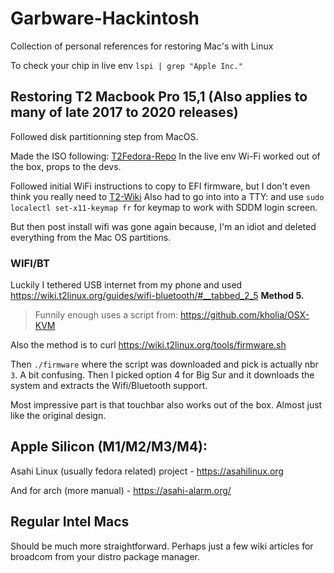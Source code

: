 # Garbware-Hackintosh
Collection of personal references for restoring Mac's with Linux

To check your chip in live env `lspi | grep "Apple Inc."`

## Restoring T2 Macbook Pro 15,1 (Also applies to many of late 2017 to 2020 releases) 

Followed disk partitionning step from MacOS. 

Made the ISO following: [T2Fedora-Repo](https://github.com/t2linux/fedora-iso)
In the live env Wi-Fi worked out of the box, props to the devs. 

Followed initial WiFi instructions to copy to EFI firmware, but I don't even think you really need to [T2-Wiki](https://wiki.t2linux.org/guides/wifi-bluetooth/)
Also had to go into into a TTY: and use `sudo localectl set-x11-keymap fr` for keymap to work with SDDM login screen. 

But then post install wifi was gone again because, I'm an idiot and deleted everything from the Mac OS partitions.

### WIFI/BT

Luckily I tethered USB internet from my phone and used https://wiki.t2linux.org/guides/wifi-bluetooth/#__tabbed_2_5 **Method 5.** 
> Funnily enough uses a script from: https://github.com/kholia/OSX-KVM

Also the method is to curl https://wiki.t2linux.org/tools/firmware.sh

Then `./firmware` where the script was downloaded and pick is actually nbr `3`. A bit confusing. Then I picked option 4 for Big Sur and it downloads the system and extracts the Wifi/Bluetooth support.

Most impressive part is that touchbar also works out of the box. Almost just like the original design. 

## Apple Silicon (M1/M2/M3/M4):

Asahi Linux (usually fedora related) project - https://asahilinux.org

And for arch (more manual) - https://asahi-alarm.org/ 

## Regular Intel Macs

Should be much more straightforward. Perhaps just a few wiki articles for broadcom from your distro package manager.

